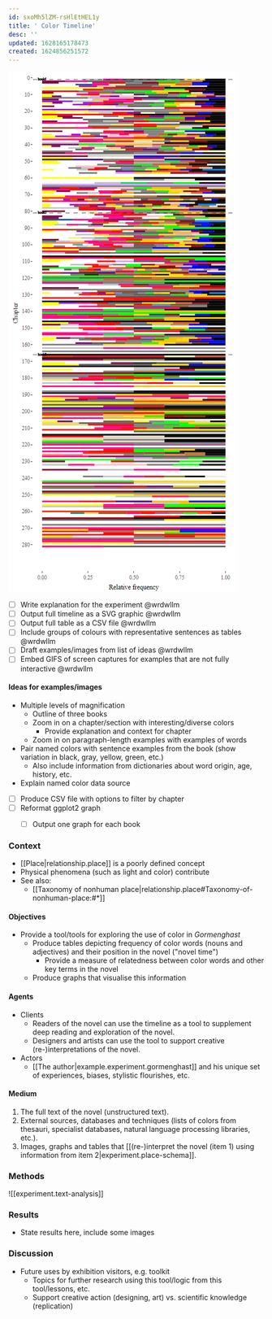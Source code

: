 ```yaml
---
id: sxoMh5lZM-rsHlEtHEL1y
title: ' Color Timeline'
desc: ''
updated: 1628165178473
created: 1624856251572
---
```


![Color timeline](/assets/images/color-frequencies.png)

- [ ] Write explanation for the experiment @wrdwllm
- [ ] Output full timeline as a SVG graphic @wrdwllm
- [ ] Output full table as a CSV file @wrdwllm
- [ ] Include groups of colours with representative sentences as tables @wrdwllm
- [ ] Draft examples/images from list of ideas @wrdwllm
- [ ] Embed GIFS of screen captures for examples that are not fully interactive @wrdwllm

<p></p>

#### Ideas for examples/images

- Multiple levels of magnification
  - Outline of three books
  - Zoom in on a chapter/section with interesting/diverse colors
    - Provide explanation and context for chapter
  - Zoom in on paragraph-length examples with examples of words
- Pair named colors with sentence examples from the book (show variation in black, gray, yellow, green, etc.)
  - Also include information from dictionaries about word origin, age, history, etc.
- Explain named color data source


- [ ] Produce CSV file with options to filter by chapter
- [ ] Reformat ggplot2 graph
  - [ ] Output one graph for each book


### Context

- [[Place|relationship.place]] is a poorly defined concept
- Physical phenomena (such as light and color) contribute 
- See also: 
  - [[Taxonomy of nonhuman place|relationship.place#Taxonomy-of-nonhuman-place:#*]]


#### Objectives

- Provide a tool/tools for exploring the use of color in *Gormenghast*
  - Produce tables depicting frequency of color words (nouns and adjectives) and their position in the novel ("novel time")
    - Provide a measure of relatedness between color words and other key terms in the novel
  - Produce graphs that visualise this information

#### Agents

- Clients
  - Readers of the novel can use the timeline as a tool to supplement deep reading and exploration of the novel.
  - Designers and artists can use the tool to support creative (re-)interpretations of the novel.
- Actors
  - [[The author|example.experiment.gormenghast]] and his unique set of experiences, biases, stylistic flourishes, etc.

#### Medium

1. The full text of the novel (unstructured text).
2. External sources, databases and techniques (lists of colors from thesauri, specialist databases, natural language processing libraries, etc.).
3. Images, graphs and tables that [[(re-)interpret the novel (item 1) using information from item 2|experiment.place-schema]].

### Methods

![[experiment.text-analysis]]


### Results

- State results here, include some images

### Discussion

- Future uses by exhibition visitors, e.g. toolkit
  - Topics for further research using this tool/logic from this tool/lessons, etc.
  - Support creative action (designing, art) vs. scientific knowledge (replication)

